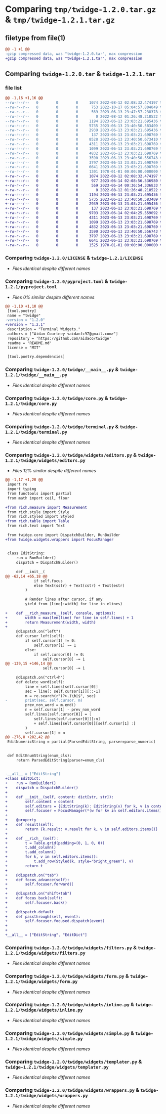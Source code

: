 # Comparing `tmp/twidge-1.2.0.tar.gz` & `tmp/twidge-1.2.1.tar.gz`

## filetype from file(1)

```diff
@@ -1 +1 @@
-gzip compressed data, was "twidge-1.2.0.tar", max compression
+gzip compressed data, was "twidge-1.2.1.tar", max compression
```

## Comparing `twidge-1.2.0.tar` & `twidge-1.2.1.tar`

### file list

```diff
@@ -1,16 +1,16 @@
--rw-r--r--   0        0        0     1074 2022-08-12 02:08:32.474197 twidge-1.2.0/LICENSE
--rw-r--r--   0        0        0      753 2022-10-17 05:04:57.804049 twidge-1.2.0/README.md
--rw-r--r--   0        0        0      569 2023-06-13 23:47:57.238378 twidge-1.2.0/pyproject.toml
--rw-r--r--   0        0        0        0 2022-08-12 01:26:48.218522 twidge-1.2.0/twidge/__init__.py
--rw-r--r--   0        0        0     1194 2023-06-13 23:03:21.695436 twidge-1.2.0/twidge/__main__.py
--rw-r--r--   0        0        0     5735 2023-06-13 23:40:50.583409 twidge-1.2.0/twidge/core.py
--rw-r--r--   0        0        0     2939 2023-06-13 23:03:21.695436 twidge-1.2.0/twidge/terminal.py
--rw-r--r--   0        0        0      137 2023-06-13 23:03:21.698769 twidge-1.2.0/twidge/widgets/__init__.py
--rw-r--r--   0        0        0     8528 2023-06-13 23:40:50.673410 twidge-1.2.0/twidge/widgets/editors.py
--rw-r--r--   0        0        0     4311 2023-06-13 23:03:21.698769 twidge-1.2.0/twidge/widgets/filters.py
--rw-r--r--   0        0        0     1099 2023-06-13 23:03:21.698769 twidge-1.2.0/twidge/widgets/form.py
--rw-r--r--   0        0        0     4832 2023-06-13 23:03:21.698769 twidge-1.2.0/twidge/widgets/inline.py
--rw-r--r--   0        0        0     3590 2023-06-13 23:40:50.556743 twidge-1.2.0/twidge/widgets/simple.py
--rw-r--r--   0        0        0     3797 2023-06-13 23:03:21.698769 twidge-1.2.0/twidge/widgets/templater.py
--rw-r--r--   0        0        0     6641 2023-06-13 23:03:21.698769 twidge-1.2.0/twidge/widgets/wrappers.py
--rw-r--r--   0        0        0     1301 1970-01-01 00:00:00.000000 twidge-1.2.0/PKG-INFO
+-rw-r--r--   0        0        0     1074 2022-08-12 02:08:32.474197 twidge-1.2.1/LICENSE
+-rw-r--r--   0        0        0      977 2023-06-14 02:08:56.536980 twidge-1.2.1/README.md
+-rw-r--r--   0        0        0      569 2023-06-14 00:36:54.336833 twidge-1.2.1/pyproject.toml
+-rw-r--r--   0        0        0        0 2022-08-12 01:26:48.218522 twidge-1.2.1/twidge/__init__.py
+-rw-r--r--   0        0        0     1194 2023-06-13 23:03:21.695436 twidge-1.2.1/twidge/__main__.py
+-rw-r--r--   0        0        0     5735 2023-06-13 23:40:50.583409 twidge-1.2.1/twidge/core.py
+-rw-r--r--   0        0        0     2939 2023-06-13 23:03:21.695436 twidge-1.2.1/twidge/terminal.py
+-rw-r--r--   0        0        0      137 2023-06-13 23:03:21.698769 twidge-1.2.1/twidge/widgets/__init__.py
+-rw-r--r--   0        0        0     9703 2023-06-14 02:04:25.559092 twidge-1.2.1/twidge/widgets/editors.py
+-rw-r--r--   0        0        0     4311 2023-06-13 23:03:21.698769 twidge-1.2.1/twidge/widgets/filters.py
+-rw-r--r--   0        0        0     1099 2023-06-13 23:03:21.698769 twidge-1.2.1/twidge/widgets/form.py
+-rw-r--r--   0        0        0     4832 2023-06-13 23:03:21.698769 twidge-1.2.1/twidge/widgets/inline.py
+-rw-r--r--   0        0        0     3590 2023-06-13 23:40:50.556743 twidge-1.2.1/twidge/widgets/simple.py
+-rw-r--r--   0        0        0     3797 2023-06-13 23:03:21.698769 twidge-1.2.1/twidge/widgets/templater.py
+-rw-r--r--   0        0        0     6641 2023-06-13 23:03:21.698769 twidge-1.2.1/twidge/widgets/wrappers.py
+-rw-r--r--   0        0        0     1525 1970-01-01 00:00:00.000000 twidge-1.2.1/PKG-INFO
```

### Comparing `twidge-1.2.0/LICENSE` & `twidge-1.2.1/LICENSE`

 * *Files identical despite different names*

### Comparing `twidge-1.2.0/pyproject.toml` & `twidge-1.2.1/pyproject.toml`

 * *Files 0% similar despite different names*

```diff
@@ -1,10 +1,10 @@
 [tool.poetry]
 name = "twidge"
-version = "1.2.0"
+version = "1.2.1"
 description = "Terminal Widgets."
 authors = ["Aidan Courtney <aidanfc97@gmail.com>"]
 repository = 'https://github.com/aidaco/twidge'
 readme = 'README.md'
 license = "MIT"
 
 [tool.poetry.dependencies]
```

### Comparing `twidge-1.2.0/twidge/__main__.py` & `twidge-1.2.1/twidge/__main__.py`

 * *Files identical despite different names*

### Comparing `twidge-1.2.0/twidge/core.py` & `twidge-1.2.1/twidge/core.py`

 * *Files identical despite different names*

### Comparing `twidge-1.2.0/twidge/terminal.py` & `twidge-1.2.1/twidge/terminal.py`

 * *Files identical despite different names*

### Comparing `twidge-1.2.0/twidge/widgets/editors.py` & `twidge-1.2.1/twidge/widgets/editors.py`

 * *Files 12% similar despite different names*

```diff
@@ -1,17 +1,20 @@
 import re
 import typing
 from functools import partial
 from math import ceil, floor
 
+from rich.measure import Measurement
 from rich.style import Style
 from rich.styled import Styled
+from rich.table import Table
 from rich.text import Text
 
 from twidge.core import DispatchBuilder, RunBuilder
+from twidge.widgets.wrappers import FocusManager
 
 
 class EditString:
     run = RunBuilder()
     dispatch = DispatchBuilder()
 
     def __init__(
@@ -62,14 +65,18 @@
             if self.focus
             else Text(sstr) + Text(cstr) + Text(estr)
         )
 
         # Render lines after cursor, if any
         yield from (line[:width] for line in elines)
 
+    def __rich_measure__(self, console, options):
+        width = max(len(line) for line in self.lines) + 1
+        return Measurement(width, width)
+
     @dispatch.on("left")
     def cursor_left(self):
         if self.cursor[1] != 0:
             self.cursor[1] -= 1
         else:
             if self.cursor[0] != 0:
                 self.cursor[0] -= 1
@@ -139,15 +146,14 @@
                 self.cursor[0] -= 1
 
     @dispatch.on("ctrl+h")
     def delete_word(self):
         line = self.lines[self.cursor[0]]
         sec = line[: self.cursor[1]][::-1]
         m = re.search(r"(?>.)\b|$", sec)
-        print(sec, self.cursor, m)
         prev_non_word = m.end()
         n = self.cursor[1] - prev_non_word
         self.lines[self.cursor[0]] = (
             self.lines[self.cursor[0]][:n]
             + self.lines[self.cursor[0]][self.cursor[1] :]
         )
         self.cursor[1] = n
@@ -276,8 +282,42 @@
 EditNumericString = partial(ParsedEditString, parser=parse_numeric)
 
 
 def EditEnumString(enum_cls):
     return ParsedEditString(parser=enum_cls)
 
 
-__all__ = ["EditString"]
+class EditDict:
+    run = RunBuilder()
+    dispatch = DispatchBuilder()
+
+    def __init__(self, content: dict[str, str]):
+        self.content = content
+        self.editors = {EditString(k): EditString(v) for k, v in content.items()}
+        self.focuser = FocusManager(*(w for kv in self.editors.items() for w in kv))
+
+    @property
+    def result(self):
+        return {k.result: v.result for k, v in self.editors.items()}
+
+    def __rich__(self):
+        t = Table.grid(padding=(0, 1, 0, 0))
+        t.add_column()
+        t.add_column()
+        for k, v in self.editors.items():
+            t.add_row(Styled(k, style="bright_green"), v)
+        return t
+
+    @dispatch.on("tab")
+    def focus_advance(self):
+        self.focuser.forward()
+
+    @dispatch.on("shift+tab")
+    def focus_back(self):
+        self.focuser.back()
+
+    @dispatch.default
+    def passthrough(self, event):
+        self.focuser.focused.dispatch(event)
+
+
+__all__ = ["EditString", "EditDict"]
```

### Comparing `twidge-1.2.0/twidge/widgets/filters.py` & `twidge-1.2.1/twidge/widgets/filters.py`

 * *Files identical despite different names*

### Comparing `twidge-1.2.0/twidge/widgets/form.py` & `twidge-1.2.1/twidge/widgets/form.py`

 * *Files identical despite different names*

### Comparing `twidge-1.2.0/twidge/widgets/inline.py` & `twidge-1.2.1/twidge/widgets/inline.py`

 * *Files identical despite different names*

### Comparing `twidge-1.2.0/twidge/widgets/simple.py` & `twidge-1.2.1/twidge/widgets/simple.py`

 * *Files identical despite different names*

### Comparing `twidge-1.2.0/twidge/widgets/templater.py` & `twidge-1.2.1/twidge/widgets/templater.py`

 * *Files identical despite different names*

### Comparing `twidge-1.2.0/twidge/widgets/wrappers.py` & `twidge-1.2.1/twidge/widgets/wrappers.py`

 * *Files identical despite different names*


